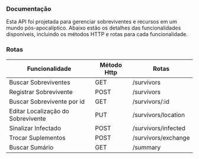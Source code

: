 ### Documentação

Esta API foi projetada para gerenciar sobreviventes e recursos em um mundo pós-apocalíptico. Abaixo estão os detalhes das funcionalidades disponíveis, incluindo os métodos HTTP e rotas para cada funcionalidade.

### Rotas

| Funcionalidade                     | Método Http | Rotas               |
| ---------------------------------- | ----------- | ------------------- |
| Buscar Sobreviventes               | GET         | /survivors          |
| Registrar Sobrevivente             | POST        | /survivors          |
| Buscar Sobrevivente por id         | GET         | /survivors/:id      |
| Editar Localização do Sobrevivente | PUT         | /survivors/location |
| Sinalizar Infectado                | POST        | /survivors/infected |
| Trocar Suplementos                 | POST        | /survivors/exchange |
| Buscar Sumário                     | GET         | /summary            |
